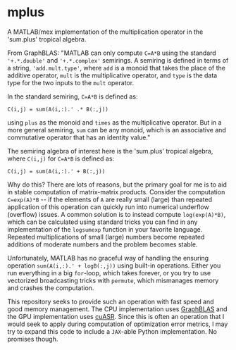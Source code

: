 # mplus
A MATLAB/mex implementation of the multiplication operator in the 'sum.plus' tropical algebra.

From GraphBLAS: "MATLAB can only compute `C=A*B` using the standard `'+.*.double'` and `'+.*.complex'` semirings. A semiring is defined in terms of a string, `'add.mult.type'`, where `add` is a monoid that takes the place of the additive operator, `mult` is the multiplicative operator, and `type` is the data type for the two inputs to the `mult` operator.

In the standard semiring, `C=A*B` is defined as:

    C(i,j) = sum(A(i,:).' .* B(:,j))

using `plus` as the monoid and `times` as the multiplicative operator. But in a more general semiring, `sum` can be any monoid, which is an associative and commutative operator that has an identity value."

The semiring algebra of interest here is the 'sum.plus' tropical algebra, where `C(i,j)` for `C=A*B` is defined as:

    C(i,j) = sum(A(i,:).' + B(:,j))

Why do this? There are lots of reasons, but the primary goal for me is to aid in stable computation of matrix-matrix products. Consider the computation `C=exp(A)*B` -- if the elements of `A` are really small (large) than repeated application of this operation can quickly run into numerical underflow (overflow) issues. A common solution is to instead compute `log(exp(A)*B)`, which can be calculated using standard tricks you can find in any implementation of the `logsumexp` function in your favorite language. Repeated multiplications of small (large) numbers become repeated additions of moderate numbers and the problem becomes stable.

Unfortunately, MATLAB has no graceful way of handling the ensuring operation `sum(A(i,:).' + logB(:,j))` using built-in operations. Either you run everything in a big `for`-loop, which takes forever, or you try to use vectorized broadcasting tricks with `permute`, which mismanages memory and crashes the computation.

This repository seeks to provide such an operation with fast speed and good memory management. The CPU implementation uses [GraphBLAS](https://github.com/DrTimothyAldenDavis/GraphBLAS) and the GPU implementation uses [cuASR](https://github.com/hpcgarage/cuASR.git). Since this is often an operation that I would seek to apply during computation of optimization error metrics, I may try to expand this code to include a `JAX`-able Python implementation. No promises though.


